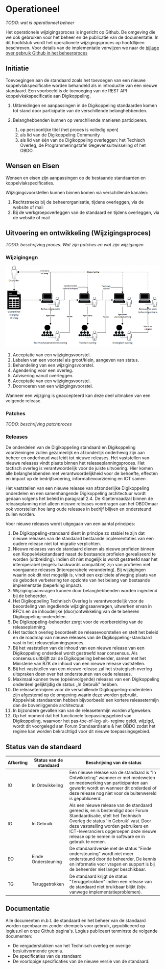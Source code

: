 # Operationeel

_TODO: wat is operationeel beheer_

Het operationele wijzigingsproces is ingericht op Github. De omgeving
die we ook gebruiken voor het beheer en de publicatie van de documentatie.
In dit hoofdstuk wordt het operationele wijzigingsproces op hoofdlijnen
beschreven. Voor details van de implementatie verwijzen we naar de
[bijlage over gebruik Github in het beheerproces](#bijlage-gebruik-github-in-het-beheerproces)

## Initiatie
Toevoegingen aan de standaard zoals het toevoegen van een nieuwe
koppelvlakspecificatie worden behandeld als in introductie van een nieuwe
standaard. Een voorbeeld is de toevoeging van de REST API koppelvkakspecificatie
aan Digikoppeling.

1.  Uitbreidingen en aanpassingen in de Digikoppeling standaarden komen tot
    stand door participatie van de verschillende belanghebbenden.

2.  Belanghebbenden kunnen op verschillende manieren participeren.
    1. op persoonlijke titel (het proces is volledig open)
    2. als lid van de Digikoppeling Community
    3. als lid van één van de Digikoppeling overleggen: het Techisch Overleg,
       de Programmeringstafel Gegevensuitwisseling of het OBDO.

## Wensen en Eisen
Wensen en eisen zijn aanpassingen op de bestaande standaarden en
koppelvlakspecificaties.

Wijzigingsvoorstellen kunnen binnen komen via verschillende kanalen:
1.  Rechtstreeks bij de beheerorganisatie, tijdens overleggen, via de website
    of mail
2.  Bij de werkgroepoverleggen van de standaard en tijdens overleggen, via de
    website of mail

## Uitvoering en ontwikkeling (Wijzigingsproces)

_TODO: beschrijving proces. Wat zijn patches en wat zijn wijzigingen_

### Wijzigingegn

![Behandeling van een wijzigingsvoorstel in het beheerproces](images/Beheerproces.png "Behandeling van een wijzigingsvoorstel in het beheerproces")

1. Acceptatie van een wijzigingsvoorstel.
2. Labelen van een voorstel als groot/klein, aangeven van status.
3. Behandeling van een wijzigingsvoorstel.
4. Agendering voor een overleg.
5. Advisering vanuit overleggen.
6. Acceptatie van een wijzigingsvoorstel.
7. Doorvoeren van een wijzigingsvoorstel.

Wanneer een wijzging is geaccepteerd kan deze deel uitmaken van een
volgende release.

### Patches

_TODO: beschrijving patchproces_

### Releases
De onderdelen van de Digikoppeling standaard en Digikoppeling voorzieningen zullen gezamenlijk en afzonderlijk onderhevig zijn aan beheer en onderhoud wat leidt tot nieuwe releases. Het vaststellen van nieuwe releases vindt plaats binnen het releaseplanningsproces. Het tactisch overleg is verantwoordelijk voor de juiste uitvoering. Hier komen alle belanghebbenden met verantwoordelijkheid voor de behoefte, effecten en impact op de bedrijfsvoering, informatievoorziening en ICT samen.

Het vaststellen van een nieuwe release van afzonderlijke Digikoppeling onderdelen en een samenhangende Digikoppeling architectuur wordt gedaan volgens het beleid in paragraaf 2.4. De Klantenraadzal binnen de releaseplanning niet alleen nieuwe releases voordragen aan het OBDOmaar ook voorstellen hoe lang oude releases in bedrijf blijven en ondersteund zullen worden.

Voor nieuwe releases wordt uitgegaan van een aantal principes:
1. De Digikoppeling-standaard dient in principe zo stabiel te zijn dat
nieuwe releases van de standaard bestaande implementaties van een
oudere release niet tot migratie verplichten.
2. Nieuwe releases van de standaard dienen als nieuwe profielen binnen
een Koppelvlakstandaard naast de bestaande profielen gerealiseerd te
worden (uitbreiding). Indien dit niet mogelijk is wordt gestreefd naar
het interoperabel (engels: backwards compatible) zijn van profielen
met voorgaande releases (interoperabele verandering). Bij wijzigingen
waarin ook dit niet mogelijk is, vindt een expliciete afweging plaats
van de geboden verbetering ten opzichte van het belang van bestaande
implementatie (beperking impact).
3. Wijzigingsaanvragen kunnen door belanghebbenden worden ingediend
bij de beheerder.
4. Het Digikoppeling Technisch Overleg is verantwoordelijk voor de
beoordeling van ingediende wijzigingsaanvragen, uitwerken ervan in
RFC’s en de inhoudelijke (door)ontwikkeling van de te beheren
Digikoppeling-onderdelen.
5. De Digikoppeling-beheerder zorgt voor de voorbereiding van de
releaseplanning.
6. Het tactisch overleg beoordeelt de
releasevoorstellen en stelt het beleid en de roadmap van
nieuwe releases van de Digikoppeling-standaard vast in het
releaseplanningsproces.
7. Bij het vaststellen van de inhoud van een nieuwe release van een
Digikoppeling onderdeel wordt gestreefd naar consensus. Als consensus
uitblijft zal de Digikoppeling beheerder, samen met het Ministerie
van BZK de inhoud van een nieuwe release vaststellen.
8. Bij het vaststellen van een nieuwe release zal het strategisch overleg
uitspraken doen over het ondersteunen van oude releases.
9. Maximaal kunnen twee (opéénvolgende) releases van een Digikoppeling
onderdeel gelijktijdig de status „In Gebruik‟ hebben.
10. De releasetermijnen voor de verschillende Digikoppeling-onderdelen
zijn afgestemd op de omgeving waarin deze worden gebruikt. Koppelvlak
standaarden hebben bijvoorbeeld een kortere releasetermijn dan de
bovenliggende architectuur.
11. In bijzondere gevallen kan van de releasetermijn worden
afgeweken.
12. Op het moment dat het functionele toepassingsgebied van
Digikoppeling, waarvoor het pas-toe-of-leg-uit- regime geldt, wijzigd,
wordt dit voorgelegd aan Forum Standaardisatie & het OBDO zodat het
regime kan worden bekrachtigd voor dit nieuwe toepassingsgebied.

## Status van de standaard

| **Afkorting** | **Status van de standaard** | **Beschrijving van de status** |
|      ---      |              ---            |               ---              |
| IO | In Ontwikkeling | Een nieuwe release van de standaard is "In Ontwikkeling" wanneer er met medeweten en medewerking van participanten aan gewerkt wordt en wanneer dit onderdeel of deze release nog niet voor de buitenwereld is gepubliceerd. |
| IG | In Gebruik      | Als een nieuwe release van de standaard gereed is, en is bestendigd door Forum Standaardisatie, stelt het Technisch Overleg de status 'In Gebruik' vast. Door deze vaststelling worden gebruikers en ICT-leveranciers opgeroepen deze nieuwe release op te nemen in software en in gebruik te nemen. |
| EO | Einde Ondersteuning | De standaardversie met de status "Einde ondersteuning" wordt niet meer ondersteund door de beheerder. De kennis en informatie voor vragen en support is bij de beheerder niet langer beschikbaar. |
| TG | Teruggetrokken   | De standaard krijgt de status "Teruggetrokken" indien een release van de standaard niet bruikbaar blijkt (bijv. vanwege implementatieproblemen). |

## Documentatie
Alle documenten m.b.t. de standaard en het beheer van de standaard
worden openbaar en zonder drempels voor gebruik, gepubliceerd op
logius.nl en onze Github pagina's. Logius publiceert tenminste de
volgende documenten:
- De vergaderstukken van het Technisch overleg en overige
  besluitvormende gremia.
- De specificaties van de standaard
- De voorlopige specificaties van de nieuwe versie van de standaard.
